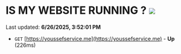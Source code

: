 # IS MY WEBSITE RUNNING ? [![](https://img.shields.io/static/v1?label=Sponsor&message=%E2%9D%A4&logo=GitHub&color=%23fe8e86)](https://github.com/sponsors/Youssef-Lehmam)

Last updated: **6/26/2025, 3:52:01 PM**

- `GET` [https://youssefservice.me](https://youssefservice.me) - **Up** (226ms)
